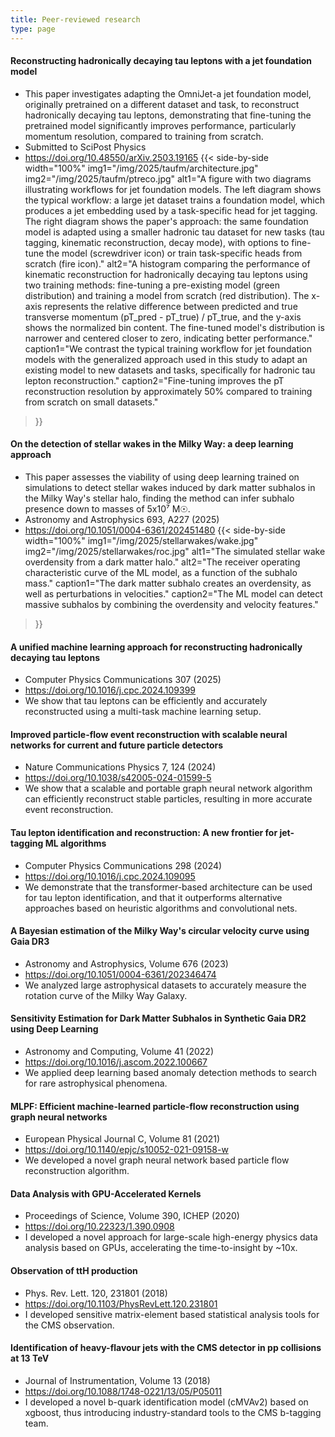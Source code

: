 ```yaml
---
title: Peer-reviewed research
type: page
---
```



#### Reconstructing hadronically decaying tau leptons with a jet foundation model
- This paper investigates adapting the OmniJet-a jet foundation model, originally pretrained on a different dataset and task, to reconstruct hadronically decaying tau leptons, demonstrating that fine-tuning the pretrained model significantly improves performance, particularly momentum resolution, compared to training from scratch.
- Submitted to SciPost Physics
- https://doi.org/10.48550/arXiv.2503.19165
{{< side-by-side 
    width="100%" 
    img1="/img/2025/taufm/architecture.jpg" 
    img2="/img/2025/taufm/ptreco.jpg"
    alt1="A figure with two diagrams illustrating workflows for jet foundation models. The left diagram shows the typical workflow: a large jet dataset trains a foundation model, which produces a jet embedding used by a task-specific head for jet tagging. The right diagram shows the paper's approach: the same foundation model is adapted using a smaller hadronic tau dataset for new tasks (tau tagging, kinematic reconstruction, decay mode), with options to fine-tune the model (screwdriver icon) or train task-specific heads from scratch (fire icon)." 
    alt2="A histogram comparing the performance of kinematic reconstruction for hadronically decaying tau leptons using two training methods: fine-tuning a pre-existing model (green distribution) and training a model from scratch (red distribution). The x-axis represents the relative difference between predicted and true transverse momentum (pT_pred - pT_true) / pT_true, and the y-axis shows the normalized bin content. The fine-tuned model's distribution is narrower and centered closer to zero, indicating better performance."
    caption1="We contrast the typical training workflow for jet foundation models with the generalized approach used in this study to adapt an existing model to new datasets and tasks, specifically for hadronic tau lepton reconstruction." 
    caption2="Fine-tuning improves the pT reconstruction resolution by approximately 50% compared to training from scratch on small datasets." 
>}}

#### On the detection of stellar wakes in the Milky Way: a deep learning approach
- This paper assesses the viability of using deep learning trained on simulations to detect stellar wakes induced by dark matter subhalos in the Milky Way's stellar halo, finding the method can infer subhalo presence down to masses of 5x10⁷ M☉.
- Astronomy and Astrophysics 693, A227 (2025)
- https://doi.org/10.1051/0004-6361/202451480
{{< side-by-side 
    width="100%" 
    img1="/img/2025/stellarwakes/wake.jpg" 
    img2="/img/2025/stellarwakes/roc.jpg"
    alt1="The simulated stellar wake overdensity from a dark matter halo." 
    alt2="The receiver operating characteristic curve of the ML model, as a function of the subhalo mass."
    caption1="The dark matter subhalo creates an overdensity, as well as perturbations in velocities." 
    caption2="The ML model can detect massive subhalos by combining the overdensity and velocity features." 
>}}

#### A unified machine learning approach for reconstructing hadronically decaying tau leptons
- Computer Physics Communications 307 (2025)
- https://doi.org/10.1016/j.cpc.2024.109399
- We show that tau leptons can be efficiently and accurately reconstructed using a multi-task machine learning setup.

#### Improved particle-flow event reconstruction with scalable neural networks for current and future particle detectors
- Nature Communications Physics 7, 124 (2024) 
- https://doi.org/10.1038/s42005-024-01599-5
- We show that a scalable and portable graph neural network algorithm can efficiently reconstruct stable particles, resulting in more accurate event reconstruction.

#### Tau lepton identification and reconstruction: A new frontier for jet-tagging ML algorithms
- Computer Physics Communications 298 (2024)
- https://doi.org/10.1016/j.cpc.2024.109095
- We demonstrate that the transformer-based architecture can be used for tau lepton identification, and that it outperforms alternative approaches based on heuristic algorithms and convolutional nets.

#### A Bayesian estimation of the Milky Way's circular velocity curve using Gaia DR3
- Astronomy and Astrophysics, Volume 676 (2023)
- https://doi.org/10.1051/0004-6361/202346474
- We analyzed large astrophysical datasets to accurately measure the rotation curve of the Milky Way Galaxy.

#### Sensitivity Estimation for Dark Matter Subhalos in Synthetic Gaia DR2 using Deep Learning
- Astronomy and Computing, Volume 41 (2022)
- https://doi.org/10.1016/j.ascom.2022.100667 
- We applied deep learning based anomaly detection methods to search for rare astrophysical phenomena.

#### MLPF: Efficient machine-learned particle-flow reconstruction using graph neural networks
- European Physical Journal C, Volume 81 (2021)
- https://doi.org/10.1140/epjc/s10052-021-09158-w
- We developed a novel graph neural network based particle flow reconstruction algorithm.

#### Data Analysis with GPU-Accelerated Kernels
- Proceedings of Science, Volume 390, ICHEP (2020)
- https://doi.org/10.22323/1.390.0908
- I developed a novel approach for large-scale high-energy physics data analysis based on GPUs, accelerating the time-to-insight by ~10x.

#### Observation of ttH production
- Phys. Rev. Lett. 120, 231801 (2018)
- https://doi.org/10.1103/PhysRevLett.120.231801
- I developed sensitive matrix-element based statistical analysis tools for the CMS observation.

#### Identification of heavy-flavour jets with the CMS detector in pp collisions at 13 TeV
- Journal of Instrumentation, Volume 13 (2018)
- https://doi.org/10.1088/1748-0221/13/05/P05011
- I developed a novel b-quark identification model (cMVAv2) based on xgboost, thus introducing industry-standard tools to the CMS b-tagging team.

